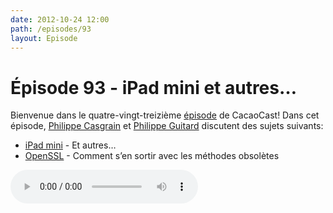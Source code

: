 ```yaml
---
date: 2012-10-24 12:00
path: /episodes/93
layout: Episode
---
```

# Épisode 93 - iPad mini et autres…
<p>Bienvenue dans le quatre-vingt-treizième <a href="https://archive.org/download/cacaocast/cacaocast_93.mp3" title="CocoaCast Cacao Episode 93">épisode</a> de CacaoCast! Dans cet épisode, <a href="http://www.twitter.com/philippec" title="Philippe Casgrain sur Twitter">Philippe Casgrain</a> et <a href="http://www.twitter.com/philippeguitard" title="Philippe Guitard sur Twitter">Philippe Guitard</a> discutent des sujets suivants:</p>
<ul><li><a href="http://www.apple.com/apple-events/october-2012/" title="iPad mini">iPad mini</a> - Et autres…</li>
<li><a href="http://rentzsch.tumblr.com/post/33696323211/wherein-i-write-apples-technote-about-openssl-on-os-x" title="OpenSSL">OpenSSL</a> - Comment s’en sortir avec les méthodes obsolètes</li>
</ul>
<p><audio controls><source src="https://archive.org/download/cacaocast/cacaocast_93.mp3" type="audio/mpeg"><source src="https://archive.org/download/cacaocast/cacaocast_93.mp3" type="audio/mp4">Votre navigateur ne supporte pas l'élément audio / Your browser does not support the audio element.</audio></p>
